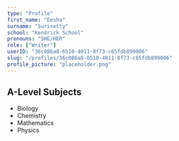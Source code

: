 ```yaml
---
type: "Profile"
first_name: "Eesha"
surname: "Surisetty"
school: "Kendrick School"
pronouns: "SHE/HER"
role: ["Writer"]
userID: "36c086a8-6510-4011-8f73-c65fdb899006"
slug: "/profiles/36c086a8-6510-4011-8f73-c65fdb899006"
profile_picture: "placeholder.png"
---
```


## A-Level Subjects

- Biology
- Chemistry
- Mathematics
- Physics
    